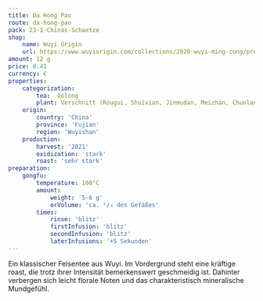 ```yaml
---
title: Da Hong Pao
route: da-hong-pao
pack: 23-1-Chinas-Schaetze
shop:
    name: Wuyi Origin
    url: https://www.wuyiorigin.com/collections/2020-wuyi-ming-cong/products/da-hong-pao-blended-%E6%8B%BC%E9%85%8D%E5%A4%A7%E7%BA%A2%E8%A2%8D-2022?variant=40074178756696
amount: 12 g
price: 0.41
currency: €
properties:
    categorization:
        tea:  Oolong
        plant: Verschnitt (Rougui, Shuixian, Jinmudan, Meizhan, Chunlan)
    origin:
        country: 'China'
        province: 'Fujian'
        region: 'Wuyishan'
    production:
        harvest: '2021'
        oxidization: 'stark'
        roast: 'sehr stark'
preparation:
    gongfu:
        temperature: 100°C
        amount:
            weight: '5-6 g'
            orVolume: 'ca. ¹/₃ des Gefäßes'
        times:
            rinse: 'blitz'
            firstInfusion: 'blitz'
            secondInfusion: 'blitz'
            laterInfusions: '+5 Sekunden'
---
```

Ein klassischer Felsentee aus Wuyi. Im Vordergrund steht eine kräftige roast, die trotz ihrer Intensität bemerkenswert geschmeidig ist. Dahinter verbergen sich leicht florale Noten und das charakteristisch mineralische Mundgefühl.